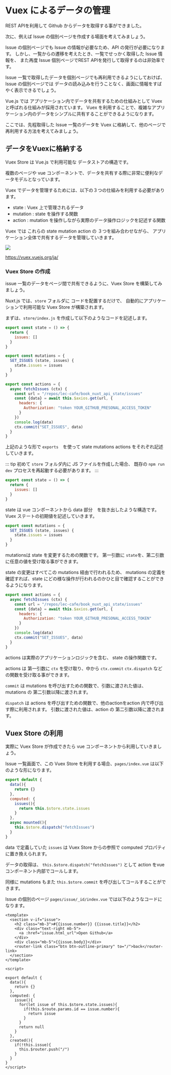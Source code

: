 # Vuex によるデータの管理

REST APIを利用して Github からデータを取得する事ができました。

次に、例えば Issue の個別ページを作成する場面を考えてみましょう。

Issue の個別ページでも Issue の情報が必要なため、API の発行が必要になります。
しかし、一覧からの遷移を考えたとき、一覧でせっかく取得した Issue 情報を、
また再度 Issue 個別ページでREST APIを発行して取得するのは非効率です。

Issue 一覧で取得したデータを個別ページでも再利用できるようにしておけば、
Issue の個別ページでは データの読み込みを行うことなく、画面に情報をすばやく表示できるでしょう。

Vue.js では アプリケーション内でデータを共有するための仕組みとして Vuex と呼ばれる仕組みが採用されています。
Vuex を利用することで、複雑なアプリケーション内のデータをシンプルに共有することができるようになります。

ここでは、先程取得した Issue 一覧のデータを Vuex に格納して、他のページで再利用する方法を考えてみましょう。

## データをVuexに格納する

Vuex Store は Vue.js で利用可能な データストアの構造です。

複数のページや vue コンポーネントで、データを共有する際に非常に便利なデータモデルとなっています。

Vuex でデータを管理するためには、以下の３つの仕組みを利用する必要があります。

- state : Vuex 上で管理されるデータ
- mutation : state を操作する関数
- action : mutation を操作しながら実際のデータ操作ロジックを記述する関数

Vuex では これらの state mutation action の ３つを組み合わせながら、
アプリケーション全体で共有するデータを管理していきます。

![](/images/3/vuex.png)

https://vuex.vuejs.org/ja/

### Vuex Store の作成

issue 一覧のデータをページ間で共有できるように、Vuex Store を構築してみましょう。

Nuxt.js では、`store` フォルダに コードを配置するだけで、
自動的にアプリケーションで利用可能な Vuex Store が構築されます。

まずは、`store/index.js` を作成して以下のようなコードを記述します。

```js
export const state = () => {
  return {
    issues: []
  }
}

export const mutations = {
  SET_ISSUES (state, issues) {
    state.issues = issues
  }
}

export const actions = {
  async fetchIssues (ctx) {
    const url = "/repos/lec-cafe/book_nuxt_api_state/issues"
    const {data} = await this.$axios.get(url, {
      headers: {
        Authorization: "token YOUR_GITHUB_PRESONAL_ACCESS_TOKEN"
      }
    })
    console.log(data)
    ctx.commit("SET_ISSUES", data)
  }
}
```

上記のような形で `exports`　を使って state mutations actions をそれぞれ記述していきます。

::: tip 
初めて `store` フォルダ内に JS ファイルを作成した場合、
既存の `npm run dev` プロセスを再起動する必要があります。
:::


```js
export const state = () => {
  return {
    issues: []
  }
}
```

state は vue コンポーネントから data 部分　を抜き出したような構造です。 
Vuex ステートの初期値を記述していきます。

```js
export const mutations = {
  SET_ISSUES (state, issues) {
    state.issues = issues
  }
}
```

mutationsは state を変更するための関数です。
第一引数に `state`を、第二引数に任意の値を受け取る事ができます。

state の変更はすべてこの mutations 経由で行われるため、
mutations の定義を確認すれば、state にどの様な操作が行われるのかひと目で確認することができるようになります。

```js
export const actions = {
  async fetchIssues (ctx) {
    const url = "/repos/lec-cafe/book_nuxt_api_state/issues"
    const {data} = await this.$axios.get(url, {
      headers: {
        Authorization: "token YOUR_GITHUB_PRESONAL_ACCESS_TOKEN"
      }
    })
    console.log(data)
    ctx.commit("SET_ISSUES", data)
  }
}
```

actions は実際のアプリケーションロジックを含む、 state の操作関数です。

actions は 第一引数に `ctx` を受け取り、中から `ctx.commit` `ctx.dispatch` などの関数を受け取る事ができます。

`commit` は mutations を呼び出すための関数で、引数に渡された値は、
mutations の 第二引数以降に渡されます。

`dispatch` は actions を呼び出すための関数で、他のactionをaction 内で呼び出す際に利用されます。
引数に渡された値は、action の 第二引数以降に渡されます。

## Vuex Store の利用

実際に Vuex Store が作成できたら vue コンポーネントから利用していきましょう。

Issue 一覧画面で、この Vuex Store を利用する場合、`pages/index.vue` は以下のような形になります。

```js
export default {
  data(){
    return {}
  },
  computed: {
    issues(){
      return this.$store.state.issues
    }
  },
  async mounted(){
    this.$store.dispatch("fetchIssues")
  }
}
```

data で定義していた `issues` は Vuex Store からの参照で computed プロパティに置き換えられます。

データの取得は、 `this.$store.dispatch("fetchIssues")` として action をvue コンポーネント内部でコールします。

同様に mutations もまた `this.$store.commit` を呼び出してコールすることができます。

Issue の個別のページ `pages/issue/_id/index.vue` では以下のようなコードになります。

```vue
<template>
  <section v-if="issue">
    <h2 class="mb-3">#{{issue.number}} {{issue.title}}</h2>
    <div class="text-right mb-5">
      <a :href="issue.html_url">Open Github</a>
    </div>
    <div class="mb-5">{{issue.body}}</div>
    <router-link class="btn btn-outline-primary" to="/">back</router-link>
  </section>
</template>

<script>

export default {
  data(){
    return {}
  },
  computed: {
    issue(){
      for(let issue of this.$store.state.issues){
        if(this.$route.params.id == issue.number){
          return issue
        }
      }
      return null
    }
  },
  created(){
    if(!this.issue){
      this.$router.push("/")
    }
  }
}
</script>
```

